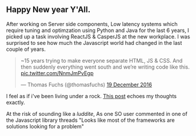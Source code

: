<h2>Happy New year Y'All.</h2> 

After working on Server side components, Low latency systems which require tuning and optimzation using Python and Java for the last 6 years, I picked up a task involving ReactJS & CasperJS at the new workplace.
I was surprised to see how much the Javascript world had changed in the last couple of years.

<blockquote class="twitter-tweet" data-lang="en-gb"><p lang="en" dir="ltr">~15 years trying to make everyone separate HTML, JS &amp; CSS. And then suddenly everything went south and we’re writing code like this. <a href="https://t.co/NnmJmPvEgp">pic.twitter.com/NnmJmPvEgp</a></p>&mdash; Thomas Fuchs (@thomasfuchs) <a href="https://twitter.com/thomasfuchs/status/810885087214637057">19 December 2016</a></blockquote>
<script async src="//platform.twitter.com/widgets.js" charset="utf-8"></script>

I feel as if i've been living under a rock. <a href="https://hackernoon.com/how-it-feels-to-learn-javascript-in-2016-d3a717dd577f#.bvnvih3ti">This post</a> echoes my thoughts exactly.

At the risk of sounding like a <i>luddite</i>, As one SO user commented in one of the Javascript library threads "Looks like most of the frameworks are solutions looking for a problem" 
